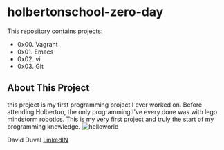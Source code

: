 # holbertonschool-zero-day
This repository contains projects:
* 0x00. Vagrant
* 0x01. Emacs
* 0x02. vi
* 0x03. Git
## About This Project
this project is my first programming project I ever worked on. Before attending Holberton, the only programming I've every done was with lego mindstorm robotics. This is my very first project and truly the start of my programming knowledge.
![helloworld](https://user-images.githubusercontent.com/60637326/139727774-eb7365d9-7154-4ea6-99fb-661109b81b5f.png)

David Duval
[LinkedIN](https://www.linkedin.com/in/david-duval-a521b81a9/)
